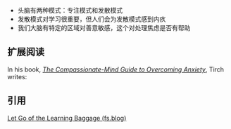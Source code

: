 - 头脑有两种模式：专注模式和发散模式
- 发散模式对学习很重要，但人们会为发散模式感到内疚
- 我们大脑有特定的区域对善意敏感，这个对处理焦虑是否有帮助

## 扩展阅读
In his book, _[The Compassionate-Mind Guide to Overcoming Anxiety](https://amzn.to/3CBN3Wz)_, Tirch writes:

## 引用
[Let Go of the Learning Baggage (fs.blog)](https://fs.blog/learning-baggage/)

